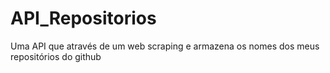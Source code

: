 # API_Repositorios
Uma API que através de um web scraping e armazena os nomes dos meus repositórios do github
